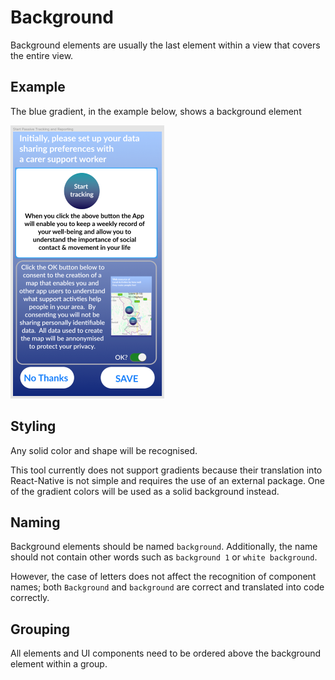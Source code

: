 # Background

Background elements are usually the last element within a view that covers the entire view.

## Example
The blue gradient, in the example below, shows a background element

![Image showing screenshot of figma view](https://raw.githubusercontent.com/ImagineThisNHS/ImagineThisNHS.github.io/master/guidelines/assets/background/background%20fig%201%20(50%25).png)

## Styling
Any solid color and shape will be recognised. 

This tool currently does not support gradients because their translation into React-Native is not simple and requires the use of an external package. One of the gradient colors will be used as a solid background instead.

## Naming
Background elements should be named  `background`. Additionally, the name should not contain other words such as `background 1` or `white background`.

However, the case of letters does not affect the recognition of component names; both `Background` and `background` are correct and translated into code correctly.

## Grouping
All elements and UI components need to be ordered above the background element within a group.
